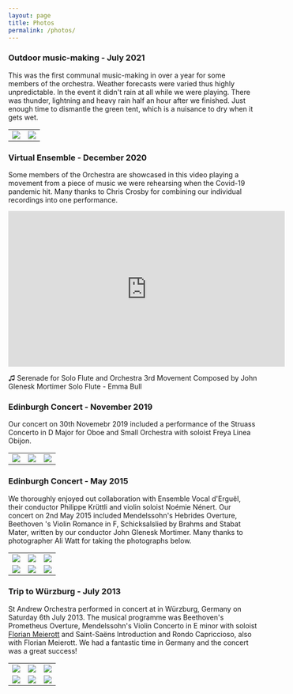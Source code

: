 ```yaml
---
layout: page
title: Photos
permalink: /photos/
---
```


### Outdoor music-making - July 2021

This was the first communal music-making in over a year for some
members of the orchestra.  Weather forecasts were varied thus highly
unpredictable. In the event it didn't rain at all while we were
playing.  There was thunder, lightning and heavy rain half an hour
after we finished.  Just enough time to dismantle the green tent,
which is a nuisance to dry when it gets wet.

|   |  |
:---:|:----:
![](/images/assets/p1040203.jpg) | ![](/images/assets/p1040210.jpg)

### Virtual Ensemble - December 2020
Some members of the Orchestra are showcased in this video playing
a movement from a piece of music we were rehearsing when the Covid-19
pandemic hit.  Many thanks to Chris Crosby for combining our
individual recordings into one performance.

<iframe width="560" height="315" src="https://www.youtube.com/embed/YfJDKUy9wgQ" title="YouTube video player" frameborder="0" allow="accelerometer; autoplay; clipboard-write; encrypted-media; gyroscope; picture-in-picture; web-share" allowfullscreen></iframe>

♫  Serenade for Solo Flute and Orchestra
   3rd Movement
   Composed by John Glenesk Mortimer
   Solo Flute - Emma Bull

### Edinburgh Concert - November 2019

Our concert on 30th Novemebr 2019 included a performance of the
Struass Concerto in D Major for Oboe and Small Orchestra with soloist
Freya Linea Obijon.

|   |   |   |
:---:|:---:|:---:
![](/images/assets/img-1883.jpg) | ![](/images/assets/img-1891.jpg) | ![](/images/assets/img-1917.jpg)

### Edinburgh Concert - May 2015

We thoroughly enjoyed out collaboration with Ensemble Vocal d'Erguël,
their conductor Philippe Krüttli and violin soloist Noémie Nénert.
Our concert on 2nd May 2015 included Mendelssohn's Hebrides Overture,
Beethoven 's Violin Romance in F, Schicksalslied by Brahms and
Stabat Mater, written by our conductor John Glenesk Mortimer.  Many
thanks to photographer Ali Watt for taking the photographs below.

|   |   |   |
:---:|:---:|:---:
![](/images/assets/rehearsal.jpeg) | ![](/images/assets/choir_rehearsal.jpeg) | ![](/images/assets/violins.jpeg)
![](/images/assets/philippe.jpeg) | ![](/images/assets/choir.jpeg) | ![](/images/assets/joint_rehearsal.jpeg)

### Trip to Würzburg - July 2013

St Andrew Orchestra performed in concert at in Würzburg, Germany
on Saturday 6th July 2013. The musical programme was Beethoven's
Prometheus Overture, Mendelssohn's Violin Concerto in E minor with
soloist [Florian Meierott](https://www.meierott.de/) and Saint-Saëns 
Introduction and Rondo Capriccioso, also with Florian Meierott.  We
had a fantastic time in Germany and the concert was a great success!

|   |   |   |
:---:|:---:|:---:
![](/images/assets/frank.jpeg) | ![](/images/assets/church.jpeg) | ![](/images/assets/altar.jpeg)
![](/images/assets/chairs.jpeg) | ![](/images/assets/ger_cellos.jpeg) | ![](/images/assets/ger_singer.jpeg)


